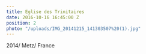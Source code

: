 ```yaml
---
title: Eglise des Trinitaires
date: 2016-10-16 16:45:00 Z
position: 2
photo: "/uploads/IMG_20141215_141303507%20(1).jpg"
---
```


2014/ Metz/ France